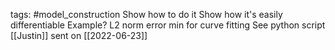 tags: #model_construction 
Show how to do it
Show how it's easily differentiable
Example? L2 norm error min for curve fitting
See python script [[Justin]] sent on [[2022-06-23]]
